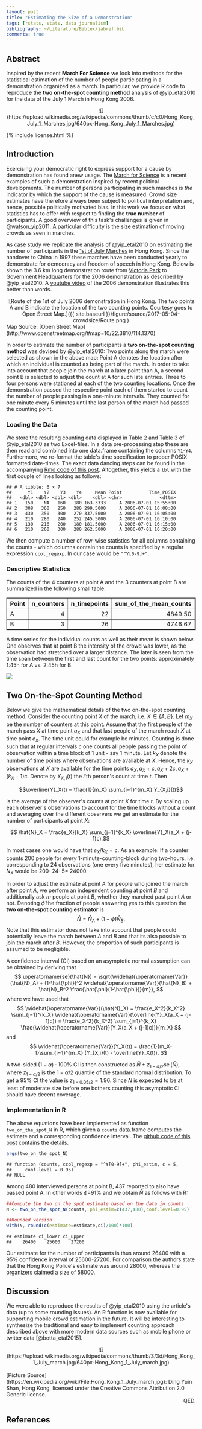 ```yaml
---
layout: post
title: "Estimating the Size of a Demonstration"
tags: [rstats, stats, data journalism]
bibliography: ~/Literature/Bibtex/jabref.bib
comments: true
---
```





## Abstract

Inspired by the recent **March For Science** we look into methods for
the statistical estimation of the number of people participating in a
demonstration organized as a march.  In particular, we provide R code
to reproduce the **two on-the-spot counting method** analysis of
@yip_etal2010 for the data of the July 1 March in Hong Kong 2006.

<center>
![](https://upload.wikimedia.org/wikipedia/commons/thumb/c/c0/Hong_Kong_July_1_Marches.jpg/640px-Hong_Kong_July_1_Marches.jpg)
</center>

{% include license.html %}

## Introduction

Exercising your democratic right to express support for a cause by
demonstration has found anew usage.  The
[March for Science](https://en.wikipedia.org/wiki/March_for_Science)
is a recent examples of such a demonstration inspired by recent
political developments. The number of persons participating in such
marches is *the* indicator by which the support of the cause is
measured. Crowd size estimates have therefore always been subject to
political interpretation and, hence, possible politically motivated
bias. In this work we focus on what statistics has to offer with
respect to finding the **true number** of participants. A good
overview of this task's challenges is given in @watson_yip2011. A
particular difficulty is the size estimation of moving crowds as seen
in marches.

As case study we replicate the analysis of @yip_etal2010 on estimating
the number of participants in the
[1st of July Marches](https://en.wikipedia.org/wiki/Hong_Kong_1_July_marches#2006)
in Hong Kong. Since the handover to China in 1997 these marches have
been conducted yearly to demonstrate for democracy and freedom of
speech in Hong Kong. Below is shown the 3.6 km long demonstration
route from
[Victoria Park](https://de.wikipedia.org/wiki/Victoria_Park_(Hongkong))
to Government Headquarters for the 2006 demonstration as described by
@yip_etal2010. A
[youtube video](https://www.youtube.com/watch?v=8WQ2TAEquxM) of the
2006 demonstration illustrates this better than words.

<center>
![Route of the 1st of July 2006 demonstration in Hong Kong. The two points A and B indicate the location of the two counting points. Courtesy goes to Open Street Map.]({{ site.baseurl }}/figure/source/2017-05-04-crowdsize/Route.png )
</center>
Map Source: [Open Street Map](http://www.openstreetmap.org/#map=10/22.3810/114.1370)
<p>

In order to estimate the number of participants a **two on-the-spot
counting method** was devised by @yip_etal2010: Two points along the
march were selected as shown in the above map: Point A denotes the
location after which an individual is counted as being part of the
march. In order to take into account that people join the march at a
later point than A, a second point B is selected to adjust the count
at A for such late entries. Three to four persons were stationed at
each of the two counting locations. Once the demonstration passed the
respective point each of them started to count the number of people
passing in a one-minute intervals. They counted for one minute every 5
minutes until the last person of the march had passed the counting
point.

### Loading the Data

We store the resulting counting data displayed in Table 2 and Table 3
of @yip_etal2010 as two Excel-files. In a data pre-processing step
these are then read and combined into one data.frame containing the
columns `Y1`-`Y4`. Furthermore, we re-format the table's time
specification to proper POSIX formatted date-times. The exact data
dancing steps can be found in the accompanying
[Rmd code of this post](https://github.com/hoehleatsu/hoehleatsu.github.io/blob/master/_source/2017-05-04-crowdsize.Rmd). Altogether,
this yields a `tbl` with the first couple of lines looking as follows:


```
## # A tibble: 6 × 7
##      Y1    Y2    Y3    Y4     Mean Point          Time_POSIX
##   <dbl> <dbl> <dbl> <dbl>    <dbl> <chr>              <dttm>
## 1   150    NA   160   180 163.3333     A 2006-07-01 15:55:00
## 2   308   360   250   280 299.5000     A 2006-07-01 16:00:00
## 3   430   350   300   270 337.5000     A 2006-07-01 16:05:00
## 4   210   280   240   252 245.5000     A 2006-07-01 16:10:00
## 5   130   216   200   180 181.5000     A 2006-07-01 16:15:00
## 6   210   260   300   280 262.5000     A 2006-07-01 16:20:00
```

We then compute a number of row-wise statistics for all columns
containing the counts - which columns contain the counts is specified
by a regular expression `ccol_regexp`. In our case would be
`"^Y[0-9]+"`.



### Descriptive Statistics



The counts of the 4
counters at point A and the 3 counters at point B are summarized in the following small
table:

<center>
<!-- html table generated in R 3.3.3 by xtable 1.8-2 package -->
<!-- Sat May  6 10:58:03 2017 -->
<table border=1, padding=10, style="width=80%">
<tr> <th> Point </th> <th> n_counters </th> <th> n_timepoints </th> <th> sum_of_the_mean_counts </th>  </tr>
  <tr> <td> A </td> <td align="right">   4 </td> <td align="right">  22 </td> <td align="right"> 4849.50 </td> </tr>
  <tr> <td> B </td> <td align="right">   3 </td> <td align="right">  26 </td> <td align="right"> 4746.67 </td> </tr>
   </table>
</center>
<p>

A time series for the individual counts as well as their mean is shown
below. One observes that at point B the intensity of the crowd was
lower, as the observation had stretched over a larger distance. The
later is seen from the time span between the first and last count for
the two points: approximately 1:45h for A vs. 2:45h for B.

<img src="{{ site.baseurl }}/figure/source/2017-05-04-crowdsize/TIMESERIES-1.png" style="display: block; margin: auto;" />

##  Two On-the-Spot Counting Method

Below we give the mathematical details of the two on-the-spot counting
method. Consider the counting point $X$ of the march, i.e. $X\in
\{A,B\}$. Let $m_X$ be the number of counters at this point. Assume
that the first people of the march pass $X$ at time point $a_X$ and
that last people of the march reach $X$ at time point $e_X$. The time
unit could for example be minutes. Counting is done such that at
regular intervals $c$ one counts all people passing the point of
observation within a time block of 1 unit - say 1 minute. Let $k_X$
denote the number of time points where observations are
available at $X$. Hence, the $k_X$ observations at $X$ are available for the
time points $a_X,a_X+c,a_X+2c,a_X+(k_X-1)c$. Denote by $Y_{X,i}(t)$
the $i$'th person's count at time $t$. Then

$$\overline{Y}_X(t) = \frac{1}{m_X} \sum_{i=1}^{m_X} Y_{X,i}(t)$$

is the average of the observer's counts at point $X$ for time $t$. By
scaling up each observer's observations to account for the time blocks
without a count and averaging over the different observers we get an
estimate for the number of participants at point $X$:

$$ \hat{N}_X = \frac{e_X}{k_X} \sum_{j=1}^{k_X} \overline{Y}_X(a_X +
(j-1)c).$$

In most cases one would have that
$e_X/k_X=c$. As an example: If a counter counts 200 people for *every*
1-minute-counting-block during two-hours, i.e. corresponding to 24
observations (one every five minutes), her estimate for $N_X$
would be 200$\cdot$ 24$\cdot$ 5= 24000.

In order to adjust the estimate at point $A$ for people
who joined the march after point $A$, we perform an independent
counting at point $B$ and additionally ask $m$ people at point $B$,
whether they marched past point $A$ or not. Denoting $\hat{\phi}$ the
fraction of people answering yes to this question the
**two on-the-spot counting estimator** is
$$
\hat{N} = \hat{N}_A + (1-\hat{\phi}) \hat{N}_B.
$$
Note that this estimator does not take into account that people could
potentially leave the march between $A$ and $B$ and that its
also possible to join the march after $B$. However, the proportion of
such participants is assumed to be negligible.

A confidence interval (CI) based on an asymptotic normal assumption can be
obtained by deriving that
$$
\operatorname{se}(\hat{N}) =
\sqrt{\widehat{\operatorname{Var}}(\hat{N}_A) + (1-\hat{\phi})^2
\widehat{\operatorname{Var}}(\hat{N}_B) + \hat{N}_B^2
\frac{\hat{\phi}(1-\hat{\phi})}{m}},
$$
where we have used that
$$
\widehat{\operatorname{Var}}(\hat{N}_X) =
\frac{e_X^2}{k_X^2} \sum_{j=1}^{k_X}
\widehat{\operatorname{Var}}(\overline{Y}_X(a_X + (j-1)c)) =
\frac{e_X^2}{k_X^2} \sum_{j=1}^{k_X}
\frac{\widehat{\operatorname{Var}}(Y_X(a_X + (j-1)c))}{m_X}
$$
and
$$
\widehat{\operatorname{Var}}(Y_X(t)) =
\frac{1}{m_X-1}\sum_{i=1}^{m_X} (Y_{X,i}(t) - \overline{Y}_X(t)).
$$

A two-sided $(1-\alpha)\cdot 100\%$ CI is then constructed as $\hat{N}
\pm z_{1-\alpha/2} \operatorname{se}(\hat{N})$, where $z_{1-\alpha/2}$
is the $1-\alpha/2$ quantile of the standard normal distribution. To
get a 95% CI the value is $z_{1-0.05/2}=1.96$.  Since $N$ is expected to
be at least of moderate size before one bothers counting this
asymptotic CI should have decent coverage.

### Implementation in R

The above equations have been implemented as function
`two_on_the_spot_N` in R, which given a `counts` data.frame computes
the estimate and a corresponding confidence interval. The
[github code of this post](https://github.com/hoehleatsu/hoehleatsu.github.io/blob/master/_source/2017-05-04-crowdsize.Rmd)
contains the details.



```r
args(two_on_the_spot_N)
```

```
## function (counts, ccol_regexp = "^Y[0-9]+", phi_estim, c = 5, 
##     conf.level = 0.95) 
## NULL
```

Among 480 interviewed persons at point B, 437 reported to also have
passed point A. In other words $\hat{\phi}$=91% and we obtain $\hat{N}$ as follows with R:


```r
##Compute the two on the spot estimate based on the data in counts
N <- two_on_the_spot_N(counts, phi_estim=c(437,480),conf.level=0.95)

##Rounded version
with(N, round(c(estimate=estimate,ci)/100)*100)
```

```
## estimate ci_lower ci_upper 
##    26400    25600    27200
```

Our estimate for the number of participants is thus around
26400 with a 95% confidence interval of
25600-27200.  For comparison the
authors state that the Hong Kong Police's estimate was around 28000,
whereas the organizers claimed a size of 58000.

## Discussion

We were able to reproduce the results of @yip_etal2010 using the
article's data (up to some rounding issues). An R function is now
available for supporting mobile crowd estimation in the future. It
will be interesting to synthesize the traditional and easy to
implement counting approach described above with more modern data
sources such as mobile phone or twitter data [@botta_etal2015].

<center>
![](https://upload.wikimedia.org/wikipedia/commons/thumb/3/3d/Hong_Kong_1_July_march.jpg/640px-Hong_Kong_1_July_march.jpg)
</center>
<br>
[Picture Source](https://en.wikipedia.org/wiki/File:Hong_Kong_1_July_march.jpg):
Ding Yuin Shan, Hong Kong, licensed under the Creative Commons Attribution 2.0 Generic
license.

<div align="right">
QED.
</div>



## References

